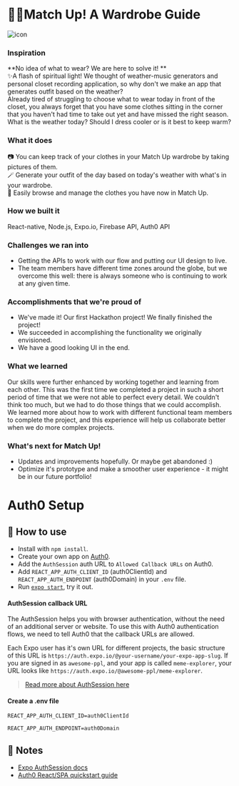 # 👕👖Match Up! A Wardrobe Guide
![icon](https://user-images.githubusercontent.com/77548862/133927664-d3952ad1-7574-4bdb-ab17-8cc4d0c50cc7.png)

### Inspiration
**No idea of what to wear? We are here to solve it! **   
✨A flash of spiritual light! We thought of weather-music generators and personal closet recording application, so why don't we make an app that generates outfit based on the weather?   
Already tired of struggling to choose what to wear today in front of the closet, you always forget that you have some clothes sitting in the corner that you haven't had time to take out yet and have missed the right season. What is the weather today? Should I dress cooler or is it best to keep warm?    

### What it does
📷 You can keep track of your clothes in your Match Up wardrobe by taking pictures of them.  
🪄 Generate your outfit of the day based on today's weather with what's in your wardrobe.  
🕺 Easily browse and manage the clothes you have now in Match Up.  

### How we built it
React-native, Node.js, Expo.io, Firebase API, Auth0 API

### Challenges we ran into
- Getting the APIs to work with our flow and putting our UI design to live. 
- The team members have different time zones around the globe, but we overcome this well: there is always someone who is continuing to work at any given time.

### Accomplishments that we're proud of
- We've made it! Our first Hackathon project! We finally finished the project!
- We succeeded in accomplishing the functionality we originally envisioned.
- We have a good looking UI in the end.  

### What we learned
Our skills were further enhanced by working together and learning from each other. This was the first time we completed a project in such a short period of time that we were not able to perfect every detail. We couldn't think too much, but we had to do those things that we could accomplish. We learned more about how to work with different functional team members to complete the project, and this experience will help us collaborate better when we do more complex projects.   

### What's next for Match Up!
- Updates and improvements hopefully. Or maybe get abandoned :)
- Optimize it's prototype and make a smoother user experience - it might be in our future portfolio!

# Auth0 Setup

## 🚀 How to use

- Install with `npm install`.
- Create your own app on [Auth0](https://auth0.com).
- Add the `AuthSession` auth URL to `Allowed Callback URLs` on Auth0.
- Add `REACT_APP_AUTH_CLIENT_ID` (auth0ClientId) and `REACT_APP_AUTH_ENDPOINT` (auth0Domain) in your `.env` file.
- Run [`expo start`](https://docs.expo.dev/versions/latest/workflow/expo-cli/), try it out.

#### AuthSession callback URL

The AuthSession helps you with browser authentication, without the need of an additional server or website. To use this with Auth0 authentication flows, we need to tell Auth0 that the callback URLs are allowed.

Each Expo user has it's own URL for different projects, the basic structure of this URL is `https://auth.expo.io/@your-username/your-expo-app-slug`. If you are signed in as `awesome-ppl`, and your app is called `meme-explorer`, your URL looks like `https://auth.expo.io/@awesome-ppl/meme-explorer`.

> [Read more about AuthSession here](https://docs.expo.dev/versions/latest/sdk/auth-session/)

#### Create a .env file
`REACT_APP_AUTH_CLIENT_ID=auth0ClientId`

`REACT_APP_AUTH_ENDPOINT=auth0Domain`

## 📝 Notes

- [Expo AuthSession docs](https://docs.expo.dev/versions/latest/sdk/auth-session/)
- [Auth0 React/SPA quickstart guide](https://auth0.com/docs/quickstart/spa/react)
